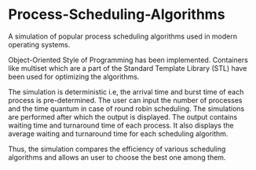 # Process-Scheduling-Algorithms

A simulation of popular process scheduling algorithms used in modern operating systems.

Object-Oriented Style of Programming has been implemented. Containers like multiset  which are a part of the Standard Template Library (STL) have been used for optimizing the algorithms. 

The simulation is deterministic i.e, the arrival time and burst time of each process is pre-determined. The user can input the number of processes and the time quantum in case of round robin scheduling. The simulations are performed after which the output is displayed.
The output contains waiting time and turnaround time of each process. It also displays the average waiting and turnaround time for each scheduling algorithm.

Thus, the simulation compares the efficiency of various scheduling algorithms and allows an user to choose the best one among them.
